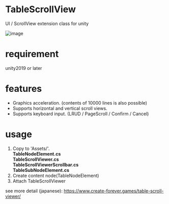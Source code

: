 # TableScrollView
UI / ScrollView extension class for unity

![image](https://www.create-forever.games/wp-content/uploads/2021/02/image-36.png)

# requirement
unity2019 or later  

# features
* Graphics acceleration. (contents of 10000 lines is also possible)
* Supports horizontal and vertical scroll views.
* Supports keyboard input. (LRUD / PageScroll / Confirm / Cancel)

# usage
1. Copy to 'Assets/'.  
  **TableNodeElement.cs**  
  **TableScrollViewer.cs**  
  **TableScrollViewerScrollbar.cs**  
  **TableSubNodeElement.cs**  
2. Create content node(TableNodeElement)  
3. Attach TableScrollViewer  

see more detail (japanese): https://www.create-forever.games/table-scroll-viewer/
